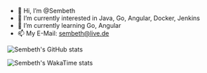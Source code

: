 - 👋 Hi, I’m @Sembeth
- 👀 I’m currently interested in Java, Go, Angular, Docker, Jenkins
- 🌱 I’m currently learning Go, Angular
- 📫 My E-Mail: sembeth@live.de

![Sembeth's GitHub stats](https://github-readme-stats.vercel.app/api?username=sembeth&hide=stars&show=prs_merged_percentage&show_icons=true&rank_icon=percentile)

![Sembeth's WakaTime stats](https://github-readme-stats.vercel.app/api/wakatime?username=sembeth&layout=compact)
